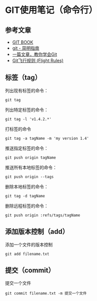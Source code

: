 GIT使用笔记（命令行）
================================

参考文章
--------------------------------

* [GIT BOOK](https://git-scm.com/book/zh/v2)
* [git - 简明指南](http://rogerdudler.github.io/git-guide/index.zh.html)
* [一篇文章，教你学会Git](https://juejin.im/post/599e14875188251240632702)
* [Git飞行规则 (Flight Rules)](https://github.com/k88hudson/git-flight-rules/blob/master/README_zh-CN.md)


 标签（tag）
--------------------------------

列出现有标签的命令：

	git tag

列出特定标签的命令：

	git tag -l 'v1.4.2.*'

打标签的命令

	git tag -a tagName -m 'my version 1.4'

推送指定标签的命令：

	git push origin tagName

推送所有本地标签的命令：

	git push origin --tags	

删除本地标签的命令：

	git tag -d tagName

删除远程标签的命令：

	git push origin :refs/tags/tagName

 添加版本控制（add）
--------------------------------

添加一个文件的版本控制

	git add filename.txt

 提交（commit）
--------------------------------

提交一个文件

	git commit filename.txt -m 提交一个文件






